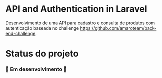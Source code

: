 # API and Authentication in Laravel

Desenvolvimento de uma API para cadastro e consulta de produtos com autenticação baseada no challenge https://github.com/amaroteam/back-end-challenge.

# Status do projeto

### 	🚧  Em desenvolvimento 	🚧  
